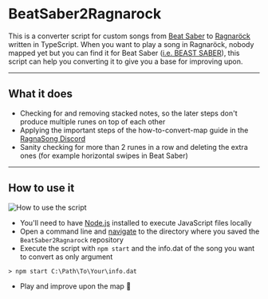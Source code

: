 # BeatSaber2Ragnarock
This is a converter script for custom songs from [Beat Saber](https://store.steampowered.com/app/620980/Beat_Saber/ "Beat Saber Steam Page") to [Ragnaröck](https://store.steampowered.com/app/1345820/Ragnarock/ "Ragnaröck Steam Page") written in TypeScript.
When you want to play a song in Ragnaröck, nobody mapped yet but you can find it for Beat Saber ([i.e. BEAST SABER](https://bsaber.com/ "BEAST SABER website")), this script can help you converting it to give you a base for improving upon.
- - -


## What it does
* Checking for and removing stacked notes, so the later steps don't produce multiple runes on top of each other
* Applying the important steps of the how-to-convert-map guide in the [RagnaSong Discord](https://discord.gg/vkbDDwhV "RagnaSong Discord Invite")
* Sanity checking for more than 2 runes in a row and deleting the extra ones (for example horizontal swipes in Beat Saber)
- - -


## How to use it
![How to use the script](images/howto.gif)

* You'll need to have [Node.js](https://nodejs.org/ "Node.js website") installed to execute JavaScript files locally
* Open a command line and [navigate](https://www.computerhope.com/issues/chusedos.htm "How to use the Windows command line") to the directory where you saved the `BeatSaber2Ragnarock` repository
* Execute the script with `npm start` and the info.dat of the song you want to convert as only argument
```
> npm start C:\Path\To\Your\info.dat
```
* Play and improve upon the map :metal:
